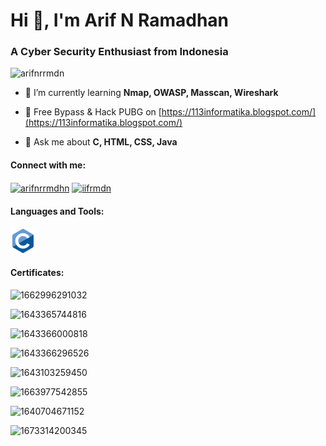 <h1>Hi 👋, I'm Arif N Ramadhan</h1>
<h3>A Cyber Security Enthusiast from Indonesia</h3>

<p align="left"> <img src="https://komarev.com/ghpvc/?username=arifnrrmdn&label=Profile%20views&color=0e75b6&style=flat" alt="arifnrrmdn" /> </p>


- 🌱 I’m currently learning **Nmap, OWASP, Masscan, Wireshark**

- 📝 Free Bypass & Hack PUBG on [https://113informatika.blogspot.com/](https://113informatika.blogspot.com/)

- 💬 Ask me about **C, HTML, CSS, Java**

<h4 align="left">Connect with me:</h3>
<p align="left">
<a href="https://twitter.com/arifnrrmdhn" target="blank"><img align="center" src="https://raw.githubusercontent.com/rahuldkjain/github-profile-readme-generator/master/src/images/icons/Social/twitter.svg" alt="arifnrrmdhn" height="30" width="40" /></a>
<a href="https://www.youtube.com/c/iifrmdn" target="blank"><img align="center" src="https://raw.githubusercontent.com/rahuldkjain/github-profile-readme-generator/master/src/images/icons/Social/youtube.svg" alt="iifrmdn" height="30" width="40" /></a>
</p>

<h4 align="left">Languages and Tools:</h4>
<p align="left"> 
<!-- C  -->
<a href="https://www.cprogramming.com/" target="_blank" rel="noreferrer"> <img src="https://raw.githubusercontent.com/devicons/devicon/master/icons/c/c-original.svg" alt="c" width="40" height="40"/> </a> 
</p>

<h4 align="left">Certificates:</h4>

![1662996291032](https://user-images.githubusercontent.com/91766087/230991696-e4260fe5-ae78-4fe2-9b7e-7e44533ce813.jpeg)

![1643365744816](https://user-images.githubusercontent.com/91766087/230991719-9456f4a5-b84e-49a1-a26a-69354fe8d75d.jpeg)

![1643366000818](https://user-images.githubusercontent.com/91766087/230991757-642ef8df-3626-4306-8dd1-cae1a739997f.jpeg)

![1643366296526](https://user-images.githubusercontent.com/91766087/230991794-63b83927-704c-45b8-bd2c-7c27e353aa0f.jpeg)

![1643103259450](https://user-images.githubusercontent.com/91766087/230991815-cb24058a-deeb-486f-85c2-746d44e71fa5.jpeg)

![1663977542855](https://user-images.githubusercontent.com/91766087/230991862-bec85846-30da-45b9-83e0-c759d47c6b08.jpeg)

![1640704671152](https://user-images.githubusercontent.com/91766087/230991880-75673d29-e71f-40c0-b0c3-3f043f1c6894.jpeg)

![1673314200345](https://user-images.githubusercontent.com/91766087/230991893-2d811108-63a9-42db-b7d4-48053295bc02.jpeg)



